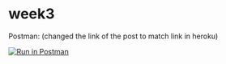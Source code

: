 # week3


Postman: (changed the link of the post to match link in heroku)

[![Run in Postman](https://run.pstmn.io/button.svg)](https://app.getpostman.com/run-collection/a7b8b84c7b64d3e1018d#?env%5Bcsci3961_hw1%5D=W3sia2V5IjoiJGVjaG9fYm9keSIsInZhbHVlIjoiIiwiZW5hYmxlZCI6dHJ1ZX1d)
